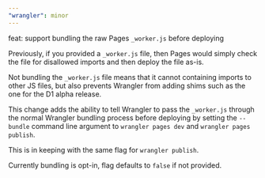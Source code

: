 ```yaml
---
"wrangler": minor
---
```


feat: support bundling the raw Pages `_worker.js` before deploying

Previously, if you provided a `_worker.js` file, then Pages would simply check the
file for disallowed imports and then deploy the file as-is.

Not bundling the `_worker.js` file means that it cannot containing imports to other
JS files, but also prevents Wrangler from adding shims such as the one for the D1 alpha
release.

This change adds the ability to tell Wrangler to pass the `_worker.js` through the
normal Wrangler bundling process before deploying by setting the `--bundle`
command line argument to `wrangler pages dev` and `wrangler pages publish`.

This is in keeping with the same flag for `wrangler publish`.

Currently bundling is opt-in, flag defaults to `false` if not provided.
